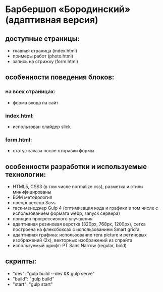 # Барбершоп «Бородинский» (адаптивная версия)

## доступные страницы:
- главная страница (index.html)
- примеры работ (photo.html)
- запись на стрижку (form.html)

## особенности поведения блоков:

### на всех страницах:
- форма входа на сайт

### index.html:
- использован слайдер slick

### form.html:
- статус заказа после отправки формы

## особенности разработки и используемые технологии:
- HTML5, CSS3 (в том числе normalize.css), разметка и стили минифицированы
- БЭМ методология
- препроцессор Sass
- таск-менеджер Gulp 4 (оптимизация кода и графики в том числе с использованием формата webp, запуск сервера)
- принцип прогрессивного улучшения
- адаптивная резиновая верстка (320px, 768px, 1200px), сетка построена на флексбоксах с использованием Smart grid'a
- адаптивная графика: использование тега picture и ретиновых изображений (2x), векторных изображений из спрайта
- используемый шрифт: PT Sans Narrow (regular, bold)

## скрипты:
- "dev": "gulp build --dev && gulp serve"
- "build": "gulp build"
- "start": "gulp start"
